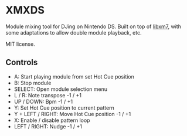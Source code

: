 # XMXDS

Module mixing tool for DJing on Nintendo DS.
Built on top of [libxm7](https://github.com/sverx/libxm7), with some adaptations to allow double module playback, etc.

MIT license.

## Controls
- A: Start playing module from set Hot Cue position
- B: Stop module
- SELECT: Open module selection menu
- L / R: Note transpose -1 / +1
- UP / DOWN: Bpm -1 / +1
- Y: Set Hot Cue position to current pattern
- Y + LEFT / RIGHT: Move Hot Cue position -1 / +1
- X: Enable / disable pattern loop
- LEFT / RIGHT: Nudge -1 / +1 
